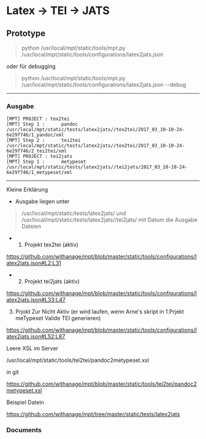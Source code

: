 
# Latex -> TEI -> JATS

## Prototype
> python /usr/local/mpt/static/tools/mpt.py /usr/local/mpt/static/tools/configurations/latex2jats.json

oder  für debugging

> python /usr/local/mpt/static/tools/mpt.py /usr/local/mpt/static/tools/configurations/latex2jats.json --debug

---

### Ausgabe
```
[MPT] PROJECT : tex2tei
[MPT] Step 1 :      pandoc
/usr/local/mpt/static/tests/latex2jats//tex2tei/2017_03_10-10-24-6e29f746/1_pandoc/xml
[MPT] Step 2 :      tei2tei
/usr/local/mpt/static/tests/latex2jats//tex2tei/2017_03_10-10-24-6e29f746/2_tei2tei/xml
[MPT] PROJECT : tei2jats
[MPT] Step 1 :      metypeset
/usr/local/mpt/static/tests/latex2jats//tei2jats/2017_03_10-10-24-6e29f746/1_metypeset/xml
```
----

Kleine Erklärung

- Ausgabe liegen unter

> /usr/local/mpt/static/tests/latex2jats/ und /usr/local/mpt/static/tests/latex2jats//tei2jats/ mit Datum die Ausgabe Dateien

-  1. Projekt tex2tei (aktiv)

https://github.com/withanage/mpt/blob/master/static/tools/configurations/latex2jats.json#L2:L31

- 2. Projekt tei2jats (aktiv)

https://github.com/withanage/mpt/blob/master/static/tools/configurations/latex2jats.json#L33:L47

3. Prjokt Zur Nicht Aktiv (er wird laufen, wenn Arne's skript in 1.Prjekt  meTypeset Valide TEI generieren)

https://github.com/withanage/mpt/blob/master/static/tools/configurations/latex2jats.json#L52:L87

Leere XSL im Server

/usr/local/mpt/static/tools/tei2tei/pandoc2metypeset.xsl

in git

https://github.com/withanage/mpt/blob/master/static/tools/tei2tei/pandoc2metypeset.xsl

Beispiel Datein

https://github.com/withanage/mpt/tree/master/static/tests/latex2jats
### Documents


    
